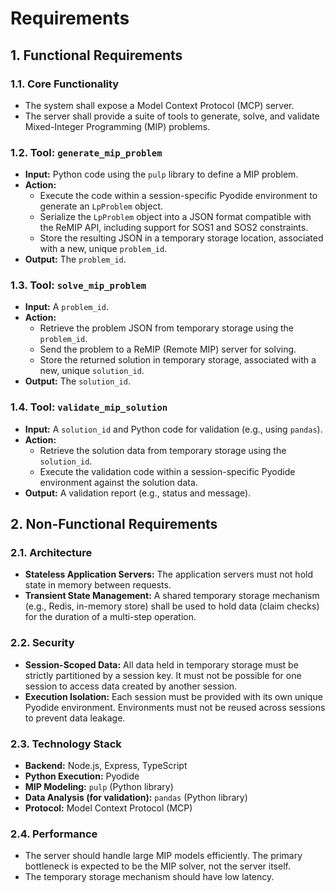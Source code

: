 # Requirements

## 1. Functional Requirements

### 1.1. Core Functionality
- The system shall expose a Model Context Protocol (MCP) server.
- The server shall provide a suite of tools to generate, solve, and validate Mixed-Integer Programming (MIP) problems.

### 1.2. Tool: `generate_mip_problem`
- **Input:** Python code using the `pulp` library to define a MIP problem.
- **Action:**
    - Execute the code within a session-specific Pyodide environment to generate an `LpProblem` object.
    - Serialize the `LpProblem` object into a JSON format compatible with the ReMIP API, including support for SOS1 and SOS2 constraints.
    - Store the resulting JSON in a temporary storage location, associated with a new, unique `problem_id`.
- **Output:** The `problem_id`.

### 1.3. Tool: `solve_mip_problem`
- **Input:** A `problem_id`.
- **Action:**
    - Retrieve the problem JSON from temporary storage using the `problem_id`.
    - Send the problem to a ReMIP (Remote MIP) server for solving.
    - Store the returned solution in temporary storage, associated with a new, unique `solution_id`.
- **Output:** The `solution_id`.

### 1.4. Tool: `validate_mip_solution`
- **Input:** A `solution_id` and Python code for validation (e.g., using `pandas`).
- **Action:**
    - Retrieve the solution data from temporary storage using the `solution_id`.
    - Execute the validation code within a session-specific Pyodide environment against the solution data.
- **Output:** A validation report (e.g., status and message).

## 2. Non-Functional Requirements

### 2.1. Architecture
- **Stateless Application Servers:** The application servers must not hold state in memory between requests.
- **Transient State Management:** A shared temporary storage mechanism (e.g., Redis, in-memory store) shall be used to hold data (claim checks) for the duration of a multi-step operation.

### 2.2. Security
- **Session-Scoped Data:** All data held in temporary storage must be strictly partitioned by a session key. It must not be possible for one session to access data created by another session.
- **Execution Isolation:** Each session must be provided with its own unique Pyodide environment. Environments must not be reused across sessions to prevent data leakage.

### 2.3. Technology Stack
- **Backend:** Node.js, Express, TypeScript
- **Python Execution:** Pyodide
- **MIP Modeling:** `pulp` (Python library)
- **Data Analysis (for validation):** `pandas` (Python library)
- **Protocol:** Model Context Protocol (MCP)

### 2.4. Performance
- The server should handle large MIP models efficiently. The primary bottleneck is expected to be the MIP solver, not the server itself.
- The temporary storage mechanism should have low latency.